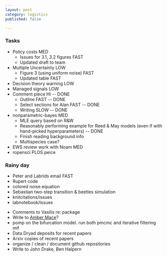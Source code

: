 ```yaml
---
layout: post
category: logistics
published: false

---
```


### Tasks 

- Policy costs                          MED
  - Issues for 3.1, 3.2 figures         FAST  
  - Updated draft to team
- Multiple Uncertainty                  LOW
  - Figure 3 (using uniform noise)      FAST
  - Updated table                       FAST
- Decision theory warning               LOW
- Managed signals                       LOW
- Comment piece                         HI  -- DONE
  - Outline                             FAST -- DONE
  - Select sections for Alan            FAST -- DONE
  - Writing                             SLOW -- DONE
- nonparametric-bayes                 MED
  - MLE query based on R&W                   
  - Reasonably performing example for Reed & May models (even if with hand-picked hyperparameters) -- DONE
  - Finish reading background info
  - Multispecies case?
- EWS review work with Noam           MED
- ropensci PLOS peice


### Rainy day
- Peter and Labrids email             FAST
- Rupert code
- colored noise equation
- Sebastian two-step transition & beetles simulation  
- knitcitations/issues
- labnotebook/issues

* Comments to Vasilis re: package  
* Write to [Amber Mace](http://www.linkedin.com/pub/amber-mace/7/a94/b43)?
* pomp on the bifurcation model.  run both pmcmc and iterative filtering mif
* Data Dryad deposits for recent papers
* Arxiv copies of recent papers
* organize / clean / document github repositories
* Write to John Drake, Ben Halpern


